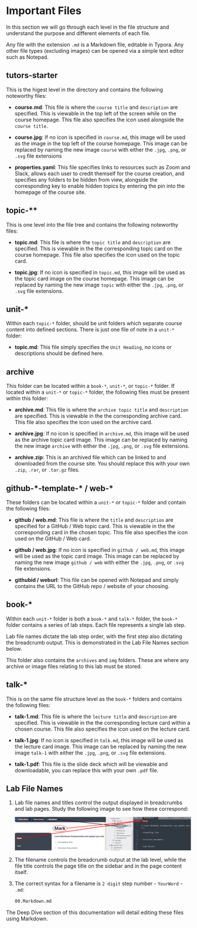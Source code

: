 # Important Files

In this section we will go through each level in the file structure and understand the purpose and different elements of each file.

Any file with the extension `.md` is a Markdown file, editable in Typora. Any other file types (excluding images) can be opened via a simple text editor such as Notepad.

## tutors-starter

This is the higest level in the directory and contains the following noteworthy files:
  - **course.md**: This file is where the `course title` and `description` are specified. This is viewable in the top left of the screen while on the course homepage. This file also specifies the icon used alongside the `course title`.

  - **course.jpg**: If no icon is specified in `course.md`, this image will be used as the image in the top left of the course homepage. This image can be replaced by naming the new image `course` with either the `.jpg`, `.png`, or `.svg` file extensions

  - **properties.yaml**: This file specifies links to resources such as Zoom and Slack, allows each user to credit themself for the course creation, and specifies any folders to be hidden from view, alongside the corresponding key to enable hidden topics by entering the pin into the homepage of the course site.


## topic-**

This is one level into the file tree and contains the following noteworthy files:
  - **topic.md**: This file is where the `topic title` and `description` are specified. This is viewable in the the corresponding topic card on the course homepage. This file also specifies the icon used on the topic card.

  - **topic.jpg**: If no icon is specified in `topic.md`, this image will be used as the topic card image on the course homepage. This image can be replaced by naming the new image `topic` with either the `.jpg`, `.png`, or `.svg` file extensions.


## unit-*

Within each `topic-*` folder, should be unit folders which separate course content into defined sections. There is just one file of note in a `unit-*` folder:
  - **topic.md**: This file simply specifies the `Unit Heading`, no icons or descriptions should be defined here.


## archive

This folder can be located within a `book-*`, `unit-*`, or `topic-*` folder. If located within a `unit-*` or `topic-*` folder, the following files must be present within this folder:
  - **archive.md**: This file is where the `archive topic title` and `description` are specified. This is viewable in the the corresponding archive card. This file also specifies the icon used on the archive card.

  - **archive.jpg**: If no icon is specified in `archive.md`, this image will be used as the archive topic card image. This image can be replaced by naming the new image `archive` with either the `.jpg`, `.png`, or `.svg` file extensions.

  - **archive.zip**: This is an archived file which can be linked to and downloaded from the course site. You should replace this with your own `.zip`, `.rar`, or `.tar.gz` files.


## github-\*-template-* / web-*

These folders can be located within a `unit-*` or `topic-*` folder and contain the following files:
  - **github / web.md**: This file is where the `title` and `description` are specified for a GitHub / Web topic card. This is viewable in the the corresponding card in the chosen topic. This file also specifies the icon used on the GitHub / Web card.

  - **github / web.jpg**: If no icon is specified in `github / web.md`, this image will be used as the topic card image. This image can be replaced by naming the new image `github / web` with either the `.jpg`, `.png`, or `.svg` file extensions.

  - **githubid / weburl**: This file can be opened with Notepad and simply contains the URL to the GitHub repo / website of your choosing.

## book-*

Within each `unit-*` folder is both a `book-*` and `talk-*` folder, the `book-*` folder contains a series of lab steps. Each file represents a single lab step.

Lab file names dictate the lab step order, with the first step also dictating the breadcrumb output. This is demonstrated in the Lab File Names section below.

This folder also contains the `archives` and `img` folders. These are where any archive or image files relating to this lab must be stored.

## talk-*

This is on the same file structure level as the `book-*` folders and contains the following files:
  - **talk-1.md**: This file is where the `lecture title` and `description` are specified. This is viewable in the the corresponding lecture card within a chosen course. This file also specifies the icon used on the lecture card.

  - **talk-1.jpg**: If no icon is specified in `talk.md`, this image will be used as the lecture card image. This image can be replaced by naming the new image `talk-1` with either the `.jpg`, `.png`, or `.svg` file extensions.

  - **talk-1.pdf**: This file is the slide deck which will be viewable and downloadable, you can replace this with your own `.pdf` file.

## Lab File Names

1. Lab file names and titles control the output displayed in breadcrumbs and lab pages. Study the following image to see how these correspond:

    ![Comparison](img/compare.png)

2. The filename controls the breadcrumb output at the lab level, while the file title controls the page title on the sidebar and in the page content itself.         

3. The correct syntax for a filename is `2 digit` step number - `YourWord` - `.md`:

    ~~~html
    00.Markdown.md
    ~~~ 

The Deep Dive section of this documentation will detail editing these files using Markdown.
